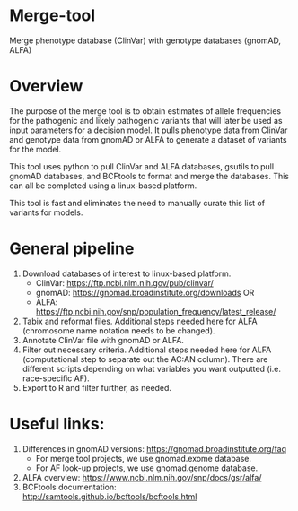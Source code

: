 # Merge-tool
Merge phenotype database (ClinVar) with genotype databases (gnomAD, ALFA)

# Overview
The purpose of the merge tool is to obtain estimates of allele frequencies for the pathogenic and likely pathogenic variants that will later be used as input parameters for a decision model. It pulls phenotype data from ClinVar and genotype data from gnomAD or ALFA to generate a dataset of variants for the model.

This tool uses python to pull ClinVar and ALFA databases, gsutils to pull gnomAD databases, and BCFtools to format and merge the databases. This can all be completed using a linux-based platform. 

This tool is fast and eliminates the need to manually curate this list of variants for models.

# General pipeline
1. Download databases of interest to linux-based platform.
      - ClinVar: https://ftp.ncbi.nlm.nih.gov/pub/clinvar/
      - gnomAD: https://gnomad.broadinstitute.org/downloads
         OR
      - ALFA: https://ftp.ncbi.nih.gov/snp/population_frequency/latest_release/
2. Tabix and reformat files. Additional steps needed here for ALFA (chromosome name notation needs to be changed).
3. Annotate ClinVar file with gnomAD or ALFA. 
4. Filter out necessary criteria. Additional steps needed here for ALFA (computational step to separate out the AC:AN column). There are different scripts depending on what variables you want outputted (i.e. race-specific AF).
5. Export to R and filter further, as needed.

# Useful links:
1. Differences in gnomAD versions: https://gnomad.broadinstitute.org/faq
      - For merge tool projects, we use gnomad.exome database. 
      - For AF look-up projects, we use gnomad.genome database. 
2. ALFA overview: https://www.ncbi.nlm.nih.gov/snp/docs/gsr/alfa/
3. BCFtools documentation: http://samtools.github.io/bcftools/bcftools.html

